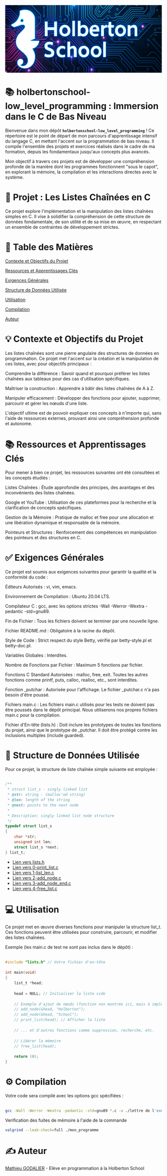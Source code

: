 <img src= "https://github.com/Mathieu7483/Aiko78-Photgraphy/blob/main/holberton%20modif.png">

# 📚 holbertonschool-low_level_programming : Immersion dans le C de Bas Niveau

Bienvenue dans mon dépôt **`holbertonschool-low_level_programming`** ! Ce répertoire est le point de départ de mon parcours d'apprentissage intensif du langage C, en mettant l'accent sur la programmation de bas niveau. Il compile l'ensemble des projets et exercices réalisés dans le cadre de ma formation, depuis les fondamentaux jusqu'aux concepts plus avancés.

Mon objectif à travers ces projets est de développer une compréhension profonde de la manière dont les programmes fonctionnent "sous le capot", en explorant la mémoire, la compilation et les interactions directes avec le système.
# 🔗 Projet : Les Listes Chaînées en C
Ce projet explore l'implémentation et la manipulation des listes chaînées simples en C. Il vise à solidifier la compréhension de cette structure de données fondamentale, de son utilité et de sa mise en œuvre, en respectant un ensemble de contraintes de développement strictes.

# 📖 Table des Matières
[Contexte et Objectifs du Projet](https://github.com/Mathieu7483/holbertonschool-low_level_programming/tree/main/singly_linked_lists#-contexte-et-objectifs-du-projet)

[Ressources et Apprentissages Clés](https://github.com/Mathieu7483/holbertonschool-low_level_programming/tree/main/singly_linked_lists#-ressources-et-apprentissages-cl%C3%A9s)

[Exigences Générales](https://github.com/Mathieu7483/holbertonschool-low_level_programming/tree/main/singly_linked_lists#-exigences-g%C3%A9n%C3%A9rales)

[Structure de Données Utilisée](https://github.com/Mathieu7483/holbertonschool-low_level_programming/tree/main/singly_linked_lists#-structure-de-donn%C3%A9es-utilis%C3%A9e)

[Utilisation](https://github.com/Mathieu7483/holbertonschool-low_level_programming/tree/main/singly_linked_lists#-utilisation)

[Compilation](https://github.com/Mathieu7483/holbertonschool-low_level_programming/tree/main/singly_linked_lists#%EF%B8%8F-compilation)

[Auteur](https://github.com/Mathieu7483/holbertonschool-low_level_programming/tree/main/singly_linked_lists#%EF%B8%8F-auteur)

# 💡 Contexte et Objectifs du Projet
Les listes chaînées sont une pierre angulaire des structures de données en programmation. Ce projet met l'accent sur la création et la manipulation de ces listes, avec pour objectifs principaux :

Comprendre la différence : Savoir quand et pourquoi préférer les listes chaînées aux tableaux pour des cas d'utilisation spécifiques.

Maîtriser la construction : Apprendre à bâtir des listes chaînées de A à Z.

Manipuler efficacement : Développer des fonctions pour ajouter, supprimer, parcourir et gérer les nœuds d'une liste.

L'objectif ultime est de pouvoir expliquer ces concepts à n'importe qui, sans l'aide de ressources externes, prouvant ainsi une compréhension profonde et autonome.

# 📚 Ressources et Apprentissages Clés
Pour mener à bien ce projet, les ressources suivantes ont été consultées et les concepts étudiés :

Listes Chaînées : Étude approfondie des principes, des avantages et des inconvénients des listes chaînées.

Google et YouTube : Utilisation de ces plateformes pour la recherche et la clarification de concepts spécifiques.

Gestion de la Mémoire : Pratique de malloc et free pour une allocation et une libération dynamique et responsable de la mémoire.

Pointeurs et Structures : Renforcement des compétences en manipulation des pointeurs et des structures en C.

# ✅ Exigences Générales
Ce projet est soumis aux exigences suivantes pour garantir la qualité et la conformité du code :

Éditeurs Autorisés : vi, vim, emacs.

Environnement de Compilation : Ubuntu 20.04 LTS.

Compilateur C : gcc, avec les options strictes -Wall -Werror -Wextra -pedantic -std=gnu89.

Fin de Fichier : Tous les fichiers doivent se terminer par une nouvelle ligne.

Fichier README.md : Obligatoire à la racine du dépôt.

Style de Code : Strict respect du style Betty, vérifié par betty-style.pl et betty-doc.pl.

Variables Globales : Interdites.

Nombre de Fonctions par Fichier : Maximum 5 fonctions par fichier.

Fonctions C Standard Autorisées : malloc, free, exit. Toutes les autres fonctions comme printf, puts, calloc, realloc, etc., sont interdites.

Fonction _putchar : Autorisée pour l'affichage. Le fichier _putchar.c n'a pas besoin d'être poussé.

Fichiers main.c : Les fichiers main.c utilisés pour les tests ne doivent pas être poussés dans le dépôt principal. Nous utiliserons nos propres fichiers main.c pour la compilation.

Fichier d'En-tête (lists.h) : Doit inclure les prototypes de toutes les fonctions du projet, ainsi que le prototype de _putchar. Il doit être protégé contre les inclusions multiples (include guarded).

# 📝 Structure de Données Utilisée
Pour ce projet, la structure de liste chaînée simple suivante est employée :

```C

/**
 * struct list_s - singly linked list
 * @str: string - (malloc'ed string)
 * @len: length of the string
 * @next: points to the next node
 *
 * Description: singly linked list node structure
 */
typedef struct list_s
{
    char *str;
    unsigned int len;
    struct list_s *next;
} list_t;

```
* [Lien vers lists.h](https://github.com/Mathieu7483/holbertonschool-low_level_programming/blob/main/singly_linked_lists/lists.h)
* [Lien vers 0-print_list.c](https://github.com/Mathieu7483/holbertonschool-low_level_programming/blob/main/singly_linked_lists/0-print_list.c)
* [Lien vers 1-list_len.c](https://github.com/Mathieu7483/holbertonschool-low_level_programming/blob/main/singly_linked_lists/1-list_len.c)
* [Lien vers 2-add_node.c](https://github.com/Mathieu7483/holbertonschool-low_level_programming/blob/main/singly_linked_lists/2-add_node.c)
* [Lien vers 3-add_node_end.c](https://github.com/Mathieu7483/holbertonschool-low_level_programming/blob/main/singly_linked_lists/3-add_node_end.c)
* [Lien vers 4-free_list.c](https://github.com/Mathieu7483/holbertonschool-low_level_programming/blob/main/singly_linked_lists/4-free_list.c)



# 💻 Utilisation
Ce projet met en œuvre diverses fonctions pour manipuler la structure list_t. Ces fonctions peuvent être utilisées pour construire, parcourir, et modifier des listes chaînées.

Exemple (les main.c de test ne sont pas inclus dans le dépôt) :

```C

#include "lists.h" // Votre fichier d'en-tête

int main(void)
{
    list_t *head;

    head = NULL; // Initialiser la liste vide
    
    // Exemple d'ajout de nœuds (fonction non montrée ici, mais à implémenter)
    // add_node(&head, "Holberton");
    // add_node(&head, "School");
    // print_list(head); // Afficher la liste

    // ... et d'autres fonctions comme suppression, recherche, etc.

    // Libérer la mémoire
    // free_list(head); 
    
    return (0);
}
```

# ⚙️ Compilation
Votre code sera compilé avec les options gcc spécifiées :

```Bash

gcc -Wall -Werror -Wextra -pedantic -std=gnu89 *.c -o ./lettre de l'exercice
```

Verification des fuites de mémoire à l'aide de la commande
```Bash
valgrind --leak-check=full ./mon_programme
```

# ✍️ Auteur
[Mathieu GODALIER](https://github.com/Mathieu7483) - Elève en programmation à la Holberton School
